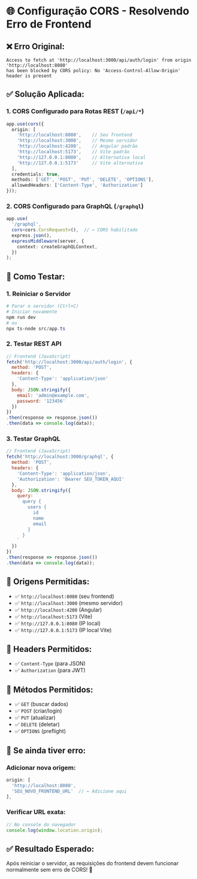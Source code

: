 # 🌐 Configuração CORS - Resolvendo Erro de Frontend

## ❌ **Erro Original:**
```
Access to fetch at 'http://localhost:3000/api/auth/login' from origin 'http://localhost:8080' 
has been blocked by CORS policy: No 'Access-Control-Allow-Origin' header is present
```

## ✅ **Solução Aplicada:**

### **1. CORS Configurado para Rotas REST (`/api/*`)**
```typescript
app.use(cors({
  origin: [
    'http://localhost:8080',    // Seu frontend
    'http://localhost:3000',    // Mesmo servidor
    'http://localhost:4200',    // Angular padrão
    'http://localhost:5173',    // Vite padrão
    'http://127.0.0.1:8080',    // Alternativa local
    'http://127.0.0.1:5173'     // Vite alternativa
  ],
  credentials: true,
  methods: ['GET', 'POST', 'PUT', 'DELETE', 'OPTIONS'],
  allowedHeaders: ['Content-Type', 'Authorization']
}));
```

### **2. CORS Configurado para GraphQL (`/graphql`)**
```typescript
app.use(
  '/graphql',
  cors<cors.CorsRequest>(),  // ← CORS habilitado
  express.json(),
  expressMiddleware(server, {
    context: createGraphQLContext,
  })
);
```

## 🚀 **Como Testar:**

### **1. Reiniciar o Servidor**
```powershell
# Parar o servidor (Ctrl+C)
# Iniciar novamente
npm run dev
# ou
npx ts-node src/app.ts
```

### **2. Testar REST API**
```javascript
// Frontend (JavaScript)
fetch('http://localhost:3000/api/auth/login', {
  method: 'POST',
  headers: {
    'Content-Type': 'application/json'
  },
  body: JSON.stringify({
    email: 'admin@example.com',
    password: '123456'
  })
})
.then(response => response.json())
.then(data => console.log(data));
```

### **3. Testar GraphQL**
```javascript
// Frontend (JavaScript)
fetch('http://localhost:3000/graphql', {
  method: 'POST',
  headers: {
    'Content-Type': 'application/json',
    'Authorization': 'Bearer SEU_TOKEN_AQUI'
  },
  body: JSON.stringify({
    query: `
      query {
        users {
          id
          name
          email
        }
      }
    `
  })
})
.then(response => response.json())
.then(data => console.log(data));
```

## 🔧 **Origens Permitidas:**

- ✅ `http://localhost:8080` (seu frontend)
- ✅ `http://localhost:3000` (mesmo servidor)
- ✅ `http://localhost:4200` (Angular)
- ✅ `http://localhost:5173` (Vite)
- ✅ `http://127.0.0.1:8080` (IP local)
- ✅ `http://127.0.0.1:5173` (IP local Vite)

## 📝 **Headers Permitidos:**

- ✅ `Content-Type` (para JSON)
- ✅ `Authorization` (para JWT)

## 🎯 **Métodos Permitidos:**

- ✅ `GET` (buscar dados)
- ✅ `POST` (criar/login)
- ✅ `PUT` (atualizar)
- ✅ `DELETE` (deletar)
- ✅ `OPTIONS` (preflight)

## 🚨 **Se ainda tiver erro:**

### **Adicionar nova origem:**
```typescript
origin: [
  'http://localhost:8080',
  'SEU_NOVO_FRONTEND_URL'  // ← Adicione aqui
],
```

### **Verificar URL exata:**
```javascript
// No console do navegador
console.log(window.location.origin);
```

## ✅ **Resultado Esperado:**

Após reiniciar o servidor, as requisições do frontend devem funcionar normalmente sem erro de CORS! 🎉
